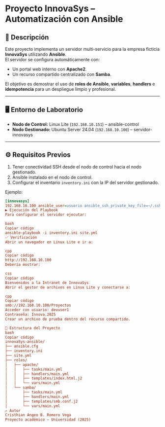 # Proyecto InnovaSys – Automatización con Ansible

## 📌 Descripción
Este proyecto implementa un servidor multi-servicio para la empresa ficticia **InnovaSys** utilizando **Ansible**.  
El servidor se configura automáticamente con:
- Un portal web interno con **Apache2**.
- Un recurso compartido centralizado con **Samba**.

El objetivo es demostrar el uso de **roles de Ansible**, **variables**, **handlers** e **idempotencia** para un despliegue limpio y profesional.

---

## 🖥️ Entorno de Laboratorio
- **Nodo de Control:** Linux Lite (`192.168.10.151`) – ansible-control
- **Nodo Gestionado:** Ubuntu Server 24.04 (`192.168.10.100`) – servidor-innovasys

---

## ⚙️ Requisitos Previos
1. Tener conectividad SSH desde el nodo de control hacia el nodo gestionado.
2. Ansible instalado en el nodo de control.
3. Configurar el inventario `inventory.ini` con la IP del servidor gestionado.

Ejemplo:
```ini
[innovasys]
192.168.10.100 ansible_user=usuario ansible_ssh_private_key_file=~/.ssh/id_rsa
▶️ Ejecución del Playbook
Para configurar el servidor ejecutar:

bash
Copiar código
ansible-playbook -i inventory.ini site.yml
✅ Verificación
Abrir un navegador en Linux Lite e ir a:

cpp
Copiar código
http://192.168.10.100
Debería mostrar:

css
Copiar código
Bienvenidos a la Intranet de InnovaSys
Abrir el gestor de archivos en Linux Lite y conectarse a:

cpp
Copiar código
smb://192.168.10.100/Proyectos
Acceder con usuario: devuser1
Contraseña: Innova.2025
Crear un archivo de prueba dentro del recurso compartido.

📂 Estructura del Proyecto
bash
Copiar código
innovaSys-ansible/
├── ansible.cfg
├── inventory.ini
├── site.yml
├── roles/
│   ├── apache/
│   │   ├── tasks/main.yml
│   │   ├── handlers/main.yml
│   │   ├── templates/index.html.j2
│   │   └── vars/main.yml
│   └── samba/
│       ├── tasks/main.yml
│       ├── handlers/main.yml
│       ├── templates/smb.conf.j2
│       └── vars/main.yml
✍️ Autor
Cristhian Angeo B. Romero Vega
Proyecto académico – Universidad (2025)

